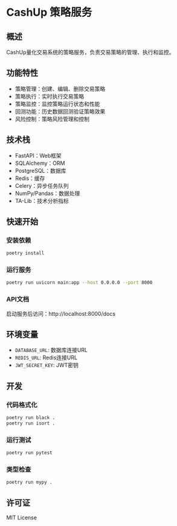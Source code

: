 # CashUp 策略服务

## 概述

CashUp量化交易系统的策略服务，负责交易策略的管理、执行和监控。

## 功能特性

- 策略管理：创建、编辑、删除交易策略
- 策略执行：实时执行交易策略
- 策略监控：监控策略运行状态和性能
- 回测功能：历史数据回测验证策略效果
- 风险控制：策略风险管理和控制

## 技术栈

- FastAPI：Web框架
- SQLAlchemy：ORM
- PostgreSQL：数据库
- Redis：缓存
- Celery：异步任务队列
- NumPy/Pandas：数据处理
- TA-Lib：技术分析指标

## 快速开始

### 安装依赖

```bash
poetry install
```

### 运行服务

```bash
poetry run uvicorn main:app --host 0.0.0.0 --port 8000
```

### API文档

启动服务后访问：http://localhost:8000/docs

## 环境变量

- `DATABASE_URL`: 数据库连接URL
- `REDIS_URL`: Redis连接URL
- `JWT_SECRET_KEY`: JWT密钥

## 开发

### 代码格式化

```bash
poetry run black .
poetry run isort .
```

### 运行测试

```bash
poetry run pytest
```

### 类型检查

```bash
poetry run mypy .
```

## 许可证

MIT License